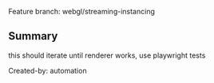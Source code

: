 Feature branch: webgl/streaming-instancing

Summary
-------
this should iterate until renderer works, use playwright tests

Created-by: automation
